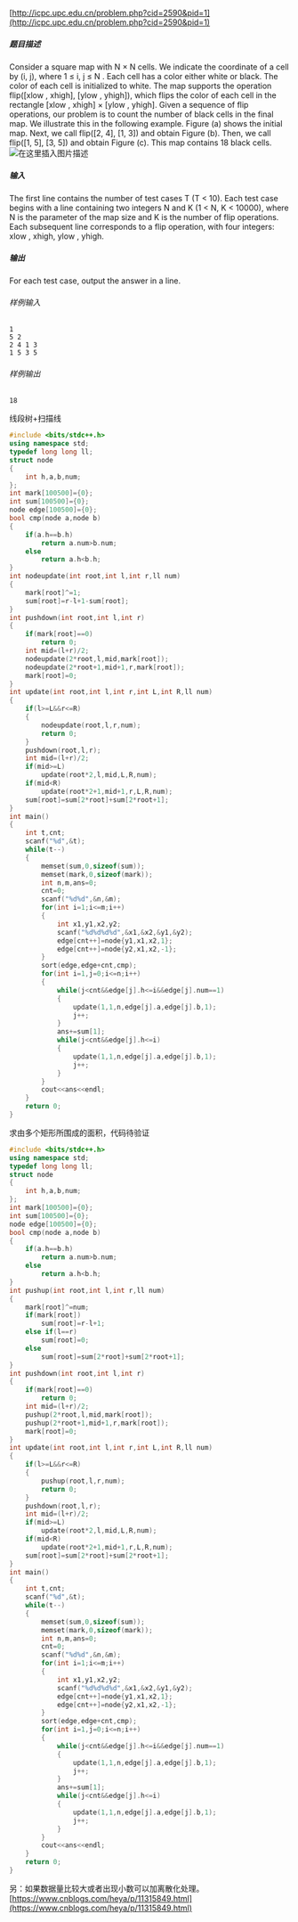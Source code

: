 [http://icpc.upc.edu.cn/problem.php?cid=2590&pid=1](http://icpc.upc.edu.cn/problem.php?cid=2590&pid=1)
##### 题目描述
Consider a square map with N × N cells. We indicate the coordinate of a cell by (i, j), where 1 ≤ i, j ≤ N . Each cell has a color either white or black. The color of each cell is initialized to white. The map supports the operation
flip([xlow , xhigh], [ylow , yhigh]), which flips the color of each cell in the rectangle [xlow , xhigh] × [ylow , yhigh]. Given
a sequence of flip operations, our problem is to count the number of black cells in the final map. We illustrate this in the following example. Figure (a) shows the initial map. Next, we call flip([2, 4], [1, 3]) and obtain Figure (b). Then, we call flip([1, 5], [3, 5]) and obtain Figure (c). This map contains 18 black cells.
![在这里插入图片描述](https://img-blog.csdnimg.cn/img_convert/dbec3f15263780627c1708daa011f31a.png#pic_center)


##### 输入
The first line contains the number of test cases T (T < 10). Each test case begins with a line containing two integers N and K (1 < N, K < 10000), where N is the parameter of the map size and K is the number of flip operations. Each subsequent line corresponds to a flip operation, with four integers: xlow , xhigh, ylow , yhigh.
##### 输出
For each test case, output the answer in a line.
###### 样例输入
```
1   
5 2  
2 4 1 3
1 5 3 5
```
###### 样例输出
```
18
```
线段树+扫描线
```cpp
#include <bits/stdc++.h>
using namespace std;
typedef long long ll;
struct node
{
    int h,a,b,num;
};
int mark[100500]={0};
int sum[100500]={0};
node edge[100500]={0};
bool cmp(node a,node b)
{
    if(a.h==b.h)
        return a.num>b.num;
    else
        return a.h<b.h;
}
int nodeupdate(int root,int l,int r,ll num)
{
    mark[root]^=1;
    sum[root]=r-l+1-sum[root];
}
int pushdown(int root,int l,int r)
{
    if(mark[root]==0)
        return 0;
    int mid=(l+r)/2;
    nodeupdate(2*root,l,mid,mark[root]);
    nodeupdate(2*root+1,mid+1,r,mark[root]);
    mark[root]=0;
}
int update(int root,int l,int r,int L,int R,ll num)
{
    if(l>=L&&r<=R)
    {
        nodeupdate(root,l,r,num);
        return 0;
    }
    pushdown(root,l,r);
    int mid=(l+r)/2;
    if(mid>=L)
        update(root*2,l,mid,L,R,num);
    if(mid<R)
        update(root*2+1,mid+1,r,L,R,num);
    sum[root]=sum[2*root]+sum[2*root+1];
}
int main()
{
    int t,cnt;
    scanf("%d",&t);
    while(t--)
    {
        memset(sum,0,sizeof(sum));
        memset(mark,0,sizeof(mark));
        int n,m,ans=0;
        cnt=0;
        scanf("%d%d",&n,&m);
        for(int i=1;i<=m;i++)
        {
            int x1,y1,x2,y2;
            scanf("%d%d%d%d",&x1,&x2,&y1,&y2);
            edge[cnt++]=node{y1,x1,x2,1};
            edge[cnt++]=node{y2,x1,x2,-1};
        }
        sort(edge,edge+cnt,cmp);
        for(int i=1,j=0;i<=n;i++)
        {
            while(j<cnt&&edge[j].h<=i&&edge[j].num==1)
            {
                update(1,1,n,edge[j].a,edge[j].b,1);
                j++;
            }
            ans+=sum[1];
            while(j<cnt&&edge[j].h<=i)
            {
                update(1,1,n,edge[j].a,edge[j].b,1);
                j++;
            }
        }
        cout<<ans<<endl;
    }
    return 0;
}
```
求由多个矩形所围成的面积，代码待验证

```cpp
#include <bits/stdc++.h>
using namespace std;
typedef long long ll;
struct node
{
    int h,a,b,num;
};
int mark[100500]={0};
int sum[100500]={0};
node edge[100500]={0};
bool cmp(node a,node b)
{
    if(a.h==b.h)
        return a.num>b.num;
    else
        return a.h<b.h;
}
int pushup(int root,int l,int r,ll num)
{
    mark[root]^=num;
    if(mark[root])
        sum[root]=r-l+1;
    else if(l==r)
        sum[root]=0;
    else
        sum[root]=sum[2*root]+sum[2*root+1];
}
int pushdown(int root,int l,int r)
{
    if(mark[root]==0)
        return 0;
    int mid=(l+r)/2;
    pushup(2*root,l,mid,mark[root]);
    pushup(2*root+1,mid+1,r,mark[root]);
    mark[root]=0;
}
int update(int root,int l,int r,int L,int R,ll num)
{
    if(l>=L&&r<=R)
    {
        pushup(root,l,r,num);
        return 0;
    }
    pushdown(root,l,r);
    int mid=(l+r)/2;
    if(mid>=L)
        update(root*2,l,mid,L,R,num);
    if(mid<R)
        update(root*2+1,mid+1,r,L,R,num);
    sum[root]=sum[2*root]+sum[2*root+1];
}
int main()
{
    int t,cnt;
    scanf("%d",&t);
    while(t--)
    {
        memset(sum,0,sizeof(sum));
        memset(mark,0,sizeof(mark));
        int n,m,ans=0;
        cnt=0;
        scanf("%d%d",&n,&m);
        for(int i=1;i<=m;i++)
        {
            int x1,y1,x2,y2;
            scanf("%d%d%d%d",&x1,&x2,&y1,&y2);
            edge[cnt++]=node{y1,x1,x2,1};
            edge[cnt++]=node{y2,x1,x2,-1};
        }
        sort(edge,edge+cnt,cmp);
        for(int i=1,j=0;i<=n;i++)
        {
            while(j<cnt&&edge[j].h<=i&&edge[j].num==1)
            {
                update(1,1,n,edge[j].a,edge[j].b,1);
                j++;
            }
            ans+=sum[1];
            while(j<cnt&&edge[j].h<=i)
            {
                update(1,1,n,edge[j].a,edge[j].b,1);
                j++;
            }
        }
        cout<<ans<<endl;
    }
    return 0;
}
```
另：如果数据量比较大或者出现小数可以加离散化处理。
[https://www.cnblogs.com/heya/p/11315849.html](https://www.cnblogs.com/heya/p/11315849.html)
